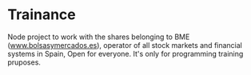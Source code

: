 # Trainance
Node project to work with the shares belonging to BME (www.bolsasymercados.es), operator of all stock markets and financial systems in Spain, Open for everyone. It's only for programming training pruposes.
